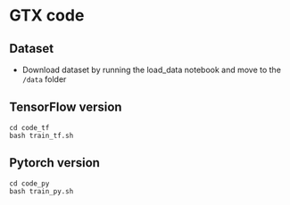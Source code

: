 # GTX code

## Dataset

* Download dataset by running the load_data notebook and move to the `/data` folder

## TensorFlow version

```
cd code_tf
bash train_tf.sh
```

## Pytorch version

```
cd code_py
bash train_py.sh
```